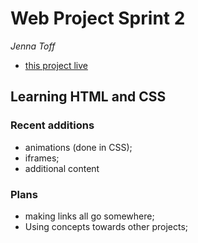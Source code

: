 # Web Project Sprint 2
*Jenna Toff*
* [this project live](https://larkceresin.github.io/web_project_1/)

## Learning HTML and CSS

### Recent additions
* animations (done in CSS);
* iframes;
* additional content

### Plans
* making links all go somewhere;
* Using concepts towards other projects;
